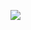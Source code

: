 ![](https://github.com/vishvara-sharda/BeautyInsidePoster/blob/main/Beauty%20INSIDE.png?raw=true)


